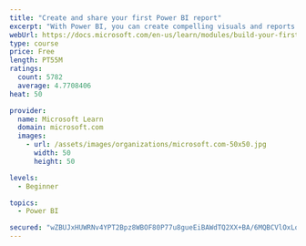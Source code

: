 ```yaml
---
title: "Create and share your first Power BI report"
excerpt: "With Power BI, you can create compelling visuals and reports. In this module, you learn how to use Power BI Desktop to connect to data, build visuals, and create a report that you can share with others in your organization. You then learn how to publish the report to the Power BI service, so that others can see your insights and benefit from your work."
webUrl: https://docs.microsoft.com/en-us/learn/modules/build-your-first-power-bi-report/
type: course
price: Free
length: PT55M
ratings:
  count: 5782
  average: 4.7708406
heat: 50

provider:
  name: Microsoft Learn
  domain: microsoft.com
  images:
    - url: /assets/images/organizations/microsoft.com-50x50.jpg
      width: 50
      height: 50

levels:
  - Beginner

topics:
  - Power BI

secured: "wZBUJxHUWRNv4YPT2Bpz8WBOF80P77u8gueEiBAWdTQ2XX+BA/6MQBCVlOxLqs7ujzAVoL7uNRoaPu+z3TgH9XwgjH8DWI6PJ1UdoSPHUuX9HmlbKQTcG11SOU5QOxjDY2lvFd48+9zNZmh9ThcSnyej1blqE2rrv/xID0mIIAZZzQJyGpLef8FsWMaLxoWjHmfmGR82KrREiPn65q+LykEe6PAPd+H4eOWIDLEKG4nqTlK4qASQ+uDVVBtaQokmsyyLy2BTa8qa/z5nibygFzQPitXu0cQjiLqjm+nxW59zwGplsAKM2dL1/gpK0/+DaJbLUp8ydzZrFRyUwDGufo56bGZ5IyK7YG6kb5wwzc59ueCZ7HmAErw2rpom8cArMIm2xnisUup7szf+DBSdOFH5L1dWiGls46mAEPO9N3g=;w8BulsM4IGrRKZquwQm1fw=="
---
```


